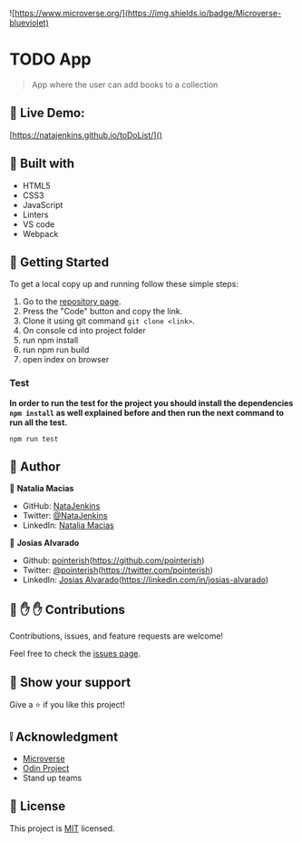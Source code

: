 ![https://www.microverse.org/](https://img.shields.io/badge/Microverse-blueviolet)

# TODO App

> App where the user can add books to a collection

## :red_circle: Live Demo:

[https://natajenkins.github.io/toDoList/]()

## :hammer: Built with

- HTML5
- CSS3
- JavaScript
- Linters
- VS code
- Webpack

## :construction_worker: Getting Started

To get a local copy up and running follow these simple steps:

1. Go to the [repository page](https://github.com/pointerish/Books/).
2. Press the "Code" button and copy the link.
3. Clone it using git command `git clone <link>`.
4. On console cd into project folder
5. run npm install
6. run npm run build
7. open index on browser

### Test

**In order to run the test for the project you should install the dependencies `npm install` as well explained before and then run the next command to run all the test.**

`npm run test`

## :bust_in_silhouette: Author

👤 **Natalia Macias**

- GitHub: [NataJenkins](https://github.com/NataJenkins)
- Twitter: [@NataJenkins](https://twitter.com/NataJenkins)
- LinkedIn: [Natalia Macias](https://www.linkedin.com/in/natalia-macias96/)

👤 **Josias Alvarado**

- Github: [pointerish]()(https://github.com/pointerish)
- Twitter: [@pointerish]()(https://twitter.com/pointerish)
- LinkedIn: [Josias Alvarado]()(https://linkedin.com/in/josias-alvarado)

## 🤝 :raised_hand: :raised_hand: Contributions

Contributions, issues, and feature requests are welcome!

Feel free to check the [issues page](https://github.com/NataJenkins/toDoList/issues).

## :muscle: Show your support

Give a ⭐️ if you like this project!

## :grey_exclamation: Acknowledgment

- [Microverse](https://www.microverse.org/)
- [Odin Project](https://www.theodinproject.com/)
- Stand up teams

## 📝 License

This project is [MIT](LICENSE) licensed.
